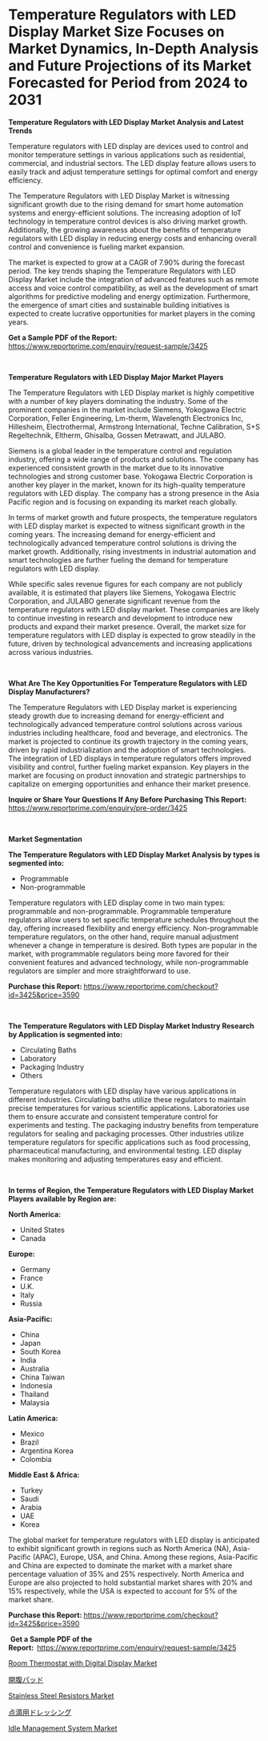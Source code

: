 <p><h1>Temperature Regulators with LED Display Market Size Focuses on Market Dynamics, In-Depth Analysis and Future Projections of its Market Forecasted for Period from 2024 to 2031</h1></p><p><strong>Temperature Regulators with LED Display Market Analysis and Latest Trends</strong></p>
<p><p>Temperature regulators with LED display are devices used to control and monitor temperature settings in various applications such as residential, commercial, and industrial sectors. The LED display feature allows users to easily track and adjust temperature settings for optimal comfort and energy efficiency.</p><p>The Temperature Regulators with LED Display Market is witnessing significant growth due to the rising demand for smart home automation systems and energy-efficient solutions. The increasing adoption of IoT technology in temperature control devices is also driving market growth. Additionally, the growing awareness about the benefits of temperature regulators with LED display in reducing energy costs and enhancing overall control and convenience is fueling market expansion.</p><p>The market is expected to grow at a CAGR of 7.90% during the forecast period. The key trends shaping the Temperature Regulators with LED Display Market include the integration of advanced features such as remote access and voice control compatibility, as well as the development of smart algorithms for predictive modeling and energy optimization. Furthermore, the emergence of smart cities and sustainable building initiatives is expected to create lucrative opportunities for market players in the coming years.</p></p>
<p><strong>Get a Sample PDF of the Report:&nbsp;</strong> <a href="https://www.reportprime.com/enquiry/request-sample/3425">https://www.reportprime.com/enquiry/request-sample/3425</a></p>
<p>&nbsp;</p>
<p><strong>Temperature Regulators with LED Display Major Market Players</strong></p>
<p><p>The Temperature Regulators with LED Display market is highly competitive with a number of key players dominating the industry. Some of the prominent companies in the market include Siemens, Yokogawa Electric Corporation, Feller Engineering, Lm-therm, Wavelength Electronics Inc, Hillesheim, Electrothermal, Armstrong International, Techne Calibration, S+S Regeltechnik, Eltherm, Ghisalba, Gossen Metrawatt, and JULABO.</p><p>Siemens is a global leader in the temperature control and regulation industry, offering a wide range of products and solutions. The company has experienced consistent growth in the market due to its innovative technologies and strong customer base. Yokogawa Electric Corporation is another key player in the market, known for its high-quality temperature regulators with LED display. The company has a strong presence in the Asia Pacific region and is focusing on expanding its market reach globally.</p><p>In terms of market growth and future prospects, the temperature regulators with LED display market is expected to witness significant growth in the coming years. The increasing demand for energy-efficient and technologically advanced temperature control solutions is driving the market growth. Additionally, rising investments in industrial automation and smart technologies are further fueling the demand for temperature regulators with LED display.</p><p>While specific sales revenue figures for each company are not publicly available, it is estimated that players like Siemens, Yokogawa Electric Corporation, and JULABO generate significant revenue from the temperature regulators with LED display market. These companies are likely to continue investing in research and development to introduce new products and expand their market presence. Overall, the market size for temperature regulators with LED display is expected to grow steadily in the future, driven by technological advancements and increasing applications across various industries.</p></p>
<p>&nbsp;</p>
<p><strong>What Are The Key Opportunities For Temperature Regulators with LED Display Manufacturers?</strong></p>
<p><p>The Temperature Regulators with LED Display market is experiencing steady growth due to increasing demand for energy-efficient and technologically advanced temperature control solutions across various industries including healthcare, food and beverage, and electronics. The market is projected to continue its growth trajectory in the coming years, driven by rapid industrialization and the adoption of smart technologies. The integration of LED displays in temperature regulators offers improved visibility and control, further fueling market expansion. Key players in the market are focusing on product innovation and strategic partnerships to capitalize on emerging opportunities and enhance their market presence.</p></p>
<p><strong>Inquire or Share Your Questions If Any Before Purchasing This Report:</strong> <a href="https://www.reportprime.com/enquiry/pre-order/3425">https://www.reportprime.com/enquiry/pre-order/3425</a></p>
<p>&nbsp;</p>
<p><strong>Market Segmentation</strong></p>
<p><strong>The Temperature Regulators with LED Display Market Analysis by types is segmented into:</strong></p>
<p><ul><li>Programmable</li><li>Non-programmable</li></ul></p>
<p><p>Temperature regulators with LED display come in two main types: programmable and non-programmable. Programmable temperature regulators allow users to set specific temperature schedules throughout the day, offering increased flexibility and energy efficiency. Non-programmable temperature regulators, on the other hand, require manual adjustment whenever a change in temperature is desired. Both types are popular in the market, with programmable regulators being more favored for their convenient features and advanced technology, while non-programmable regulators are simpler and more straightforward to use.</p></p>
<p><strong>Purchase this Report:&nbsp;</strong><a href="https://www.reportprime.com/checkout?id=3425&price=3590">https://www.reportprime.com/checkout?id=3425&price=3590</a></p>
<p>&nbsp;</p>
<p><strong>The Temperature Regulators with LED Display Market Industry Research by Application is segmented into:</strong></p>
<p><ul><li>Circulating Baths</li><li>Laboratory</li><li>Packaging Industry</li><li>Others</li></ul></p>
<p><p>Temperature regulators with LED display have various applications in different industries. Circulating baths utilize these regulators to maintain precise temperatures for various scientific applications. Laboratories use them to ensure accurate and consistent temperature control for experiments and testing. The packaging industry benefits from temperature regulators for sealing and packaging processes. Other industries utilize temperature regulators for specific applications such as food processing, pharmaceutical manufacturing, and environmental testing. LED display makes monitoring and adjusting temperatures easy and efficient.</p></p>
<p>&nbsp;</p>
<p><strong>In terms of Region, the Temperature Regulators with LED Display Market Players available by Region are:</strong></p>
<p>
    <p> <strong> North America: </strong>
        <ul>
            <li>United States</li>
            <li>Canada</li>
        </ul>
        </p> 
    <p> <strong> Europe: </strong>
        <ul>
            <li>Germany</li>
            <li>France</li>
            <li>U.K.</li>
            <li>Italy</li>
            <li>Russia</li>
        </ul>
        </p> 
    <p> <strong> Asia-Pacific: </strong>
        <ul>
            <li>China</li>
            <li>Japan</li>
            <li>South Korea</li>
            <li>India</li>
            <li>Australia</li>
            <li>China Taiwan</li>
            <li>Indonesia</li>
            <li>Thailand</li>
            <li>Malaysia</li>
        </ul>
        </p> 
    <p> <strong> Latin America: </strong>
        <ul>
            <li>Mexico</li>
            <li>Brazil</li>
            <li>Argentina Korea</li>
            <li>Colombia</li>
        </ul>
        </p> 
    <p> <strong> Middle East & Africa: </strong>
        <ul>
            <li>Turkey</li>
            <li>Saudi</li>
            <li>Arabia</li>
            <li>UAE</li>
            <li>Korea</li>
        </ul>
    </p>
    </p>
<p><p>The global market for temperature regulators with LED display is anticipated to exhibit significant growth in regions such as North America (NA), Asia-Pacific (APAC), Europe, USA, and China. Among these regions, Asia-Pacific and China are expected to dominate the market with a market share percentage valuation of 35% and 25% respectively. North America and Europe are also projected to hold substantial market shares with 20% and 15% respectively, while the USA is expected to account for 5% of the market share.</p></p>
<p><strong>Purchase this Report: </strong><a href="https://www.reportprime.com/checkout?id=3425&price=3590">https://www.reportprime.com/checkout?id=3425&price=3590</a></p>
<p>&nbsp;<strong>Get a Sample PDF of the Report:&nbsp;&nbsp;</strong><a href="https://www.reportprime.com/enquiry/request-sample/3425">https://www.reportprime.com/enquiry/request-sample/3425</a></p>
<p><strong></strong></p>
<p><p><a href="https://github.com/jodemen/Market-Research-Report-List-2/blob/main/room-thermostat-with-digital-display-market.md">Room Thermostat with Digital Display Market</a></p><p><a href="https://github.com/oafhukehf4709715/Market-Research-Report-List-1/blob/main/843493314159.md">開腹パッド</a></p><p><a href="https://github.com/Sarissaschmalingtr6fz2739/Market-Research-Report-List-1/blob/main/stainless-steel-resistors-market.md">Stainless Steel Resistors Market</a></p><p><a href="https://github.com/dzy793153605/Market-Research-Report-List-1/blob/main/112766814160.md">点滴用ドレッシング</a></p><p><a href="https://issuu.com/reportprime-2/docs/idle-management-system-market-size-2030.pptx">Idle Management System Market</a></p></p>